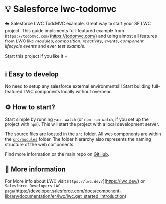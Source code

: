 # 💡 Salesforce lwc-todomvc 

☁️ Salesforce LWC TodoMVC example. Great way to start your SF LWC project. This guide implements full-featured example from `https://todomvc.com/`(https://todomvc.com/) and using almost all features from LWC like *modules*, *composition*, *reactivity*, *events*, *component lifecycle events* and even *test example*.

Start this project if you like it ⭐

## ℹ️ Easy to develop

No need to setup any salesforce external environments!!! Start building full-featured LWC components locally without overhead.
## ⚙️ How to start?

Start simple by running `yarn watch` (or `npm run watch`, if you set up the project with `npm`). This will start the project with a local development server.

The source files are located in the [`src`](./src) folder. All web components are within the [`src/modules`](./src/modules) folder. The folder hierarchy also represents the naming structure of the web components.

Find more information on the main repo on [GitHub](https://github.com/muenzpraeger/create-lwc-app).

## 📙 More information

For More info about LWC visit `https://lwc.dev/`](https://lwc.dev/) or `Salesforce Developers LWC page`(https://developer.salesforce.com/docs/component-library/documentation/en/lwc/lwc.get_started_introduction)


